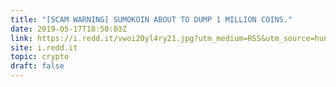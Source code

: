```yaml
---
title: "[SCAM WARNING] SUMOKOIN ABOUT TO DUMP 1 MILLION COINS."
date: 2019-05-17T18:50:03Z
link: https://i.redd.it/vwoi20yl4ry21.jpg?utm_medium=RSS&utm_source=hune
site: i.redd.it
topic: crypto
draft: false
---
```

